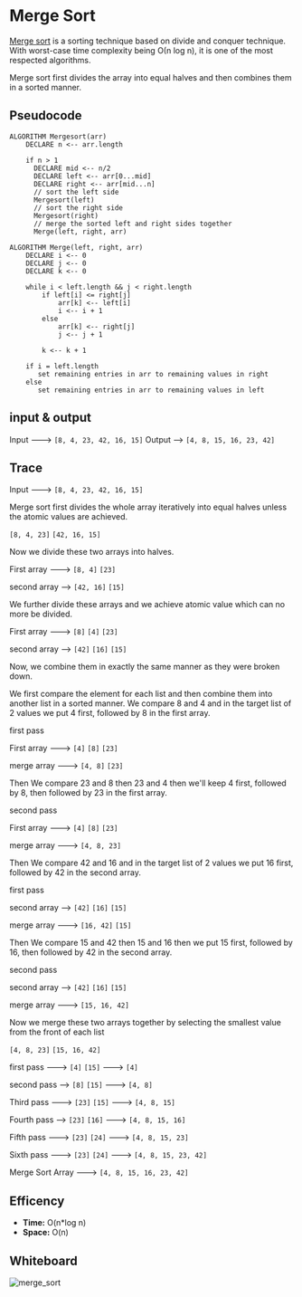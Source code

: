 # Merge Sort

[Merge sort](https://www.tutorialspoint.com/data_structures_algorithms/merge_sort_algorithm.htm) is a sorting technique based on divide and conquer technique. With worst-case time complexity being Ο(n log n), it is one of the most respected algorithms.

Merge sort first divides the array into equal halves and then combines them in a sorted manner.

## Pseudocode

```
ALGORITHM Mergesort(arr)
    DECLARE n <-- arr.length
           
    if n > 1
      DECLARE mid <-- n/2
      DECLARE left <-- arr[0...mid]
      DECLARE right <-- arr[mid...n]
      // sort the left side
      Mergesort(left)
      // sort the right side
      Mergesort(right)
      // merge the sorted left and right sides together
      Merge(left, right, arr)

ALGORITHM Merge(left, right, arr)
    DECLARE i <-- 0
    DECLARE j <-- 0
    DECLARE k <-- 0

    while i < left.length && j < right.length
        if left[i] <= right[j]
            arr[k] <-- left[i]
            i <-- i + 1
        else
            arr[k] <-- right[j]
            j <-- j + 1
            
        k <-- k + 1

    if i = left.length
       set remaining entries in arr to remaining values in right
    else
       set remaining entries in arr to remaining values in left
```
## input & output
Input ---> ```[8, 4, 23, 42, 16, 15]```
Output --> ```[4, 8, 15, 16, 23, 42]```
## Trace
Input ---> ```[8, 4, 23, 42, 16, 15]```

Merge sort first divides the whole array iteratively into equal halves unless the atomic values are achieved.

```[8, 4, 23]```  ```[42, 16, 15]```

Now we divide these two arrays into halves.

First array ---> ```[8, 4]``` ```[23]```

second array --> ```[42, 16]``` ```[15]```

We further divide these arrays and we achieve atomic value which can no more be divided. 

First array ---> ```[8]``` ```[4]``` ```[23]```

second array --> ```[42]``` ```[16]``` ```[15]```

Now, we combine them in exactly the same manner as they were broken down.

We first compare the element for each list and then combine them into another list in a sorted manner. We compare 8 and 4 and in the target list of 2 values we put 4 first, followed by 8 in the first array. 

first pass 

First array ---> ```[4]``` ```[8]``` ```[23]```

merge array ---> ```[4, 8]``` ```[23]```

Then We compare 23 and 8 then 23 and 4 then we'll keep 4 first, followed by 8, then followed by 23 in the first array. 

second pass

First array ---> ```[4]``` ```[8]``` ```[23]```

merge array ---> ```[4, 8, 23]```

Then We compare 42 and 16 and in the target list of 2 values we put 16 first, followed by 42 in the second array. 

first pass 

second array --> ```[42]``` ```[16]``` ```[15]```

merge array ---> ```[16, 42]``` ```[15]```

Then We compare 15 and 42 then 15 and 16 then we put 15 first, followed by 16, then followed by 42 in the second array. 

second pass 

second array --> ```[42]``` ```[16]``` ```[15]```

merge array ---> ```[15, 16, 42]```

Now we merge these two arrays together by selecting the smallest value from the front of each list

```[4, 8, 23]``` ```[15, 16, 42]```

first pass ---> ```[4]``` ```[15]``` ---> ```[4]```

second pass --> ```[8]``` ```[15]``` ---> ```[4, 8]```

Third pass ---> ```[23]``` ```[15]``` ---> ```[4, 8, 15]```

Fourth pass --> ```[23]``` ```[16]``` ---> ```[4, 8, 15, 16]```

Fifth pass ---> ```[23]``` ```[24]``` ---> ```[4, 8, 15, 23]```

Sixth pass ---> ```[23]``` ```[24]``` ---> ```[4, 8, 15, 23, 42]```

Merge Sort Array ---> ```[4, 8, 15, 16, 23, 42]```

## Efficency

- **Time:** O(n*log n)
- **Space:** O(n)

## Whiteboard 
![merge_sort](../../../assests/merge_sort.jpg)